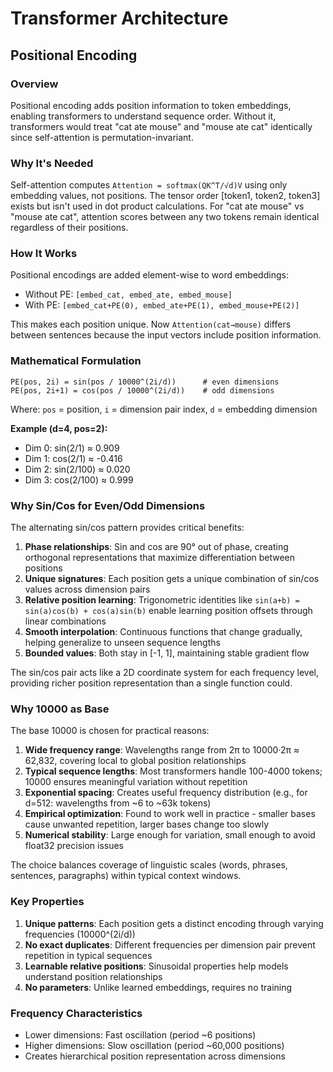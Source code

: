 # Transformer Architecture

## Positional Encoding

### Overview
Positional encoding adds position information to token embeddings, enabling transformers to understand sequence order. Without it, transformers would treat "cat ate mouse" and "mouse ate cat" identically since self-attention is permutation-invariant.

### Why It's Needed
Self-attention computes `Attention = softmax(QK^T/√d)V` using only embedding values, not positions. The tensor order [token1, token2, token3] exists but isn't used in dot product calculations. For "cat ate mouse" vs "mouse ate cat", attention scores between any two tokens remain identical regardless of their positions.

### How It Works
Positional encodings are added element-wise to word embeddings:
- Without PE: `[embed_cat, embed_ate, embed_mouse]`
- With PE: `[embed_cat+PE(0), embed_ate+PE(1), embed_mouse+PE(2)]`

This makes each position unique. Now `Attention(cat→mouse)` differs between sentences because the input vectors include position information.

### Mathematical Formulation
```
PE(pos, 2i) = sin(pos / 10000^(2i/d))      # even dimensions
PE(pos, 2i+1) = cos(pos / 10000^(2i/d))    # odd dimensions
```
Where: `pos` = position, `i` = dimension pair index, `d` = embedding dimension

**Example (d=4, pos=2):**
- Dim 0: sin(2/1) ≈ 0.909
- Dim 1: cos(2/1) ≈ -0.416  
- Dim 2: sin(2/100) ≈ 0.020
- Dim 3: cos(2/100) ≈ 0.999

### Why Sin/Cos for Even/Odd Dimensions
The alternating sin/cos pattern provides critical benefits:

1. **Phase relationships**: Sin and cos are 90° out of phase, creating orthogonal representations that maximize differentiation between positions
2. **Unique signatures**: Each position gets a unique combination of sin/cos values across dimension pairs
3. **Relative position learning**: Trigonometric identities like `sin(a+b) = sin(a)cos(b) + cos(a)sin(b)` enable learning position offsets through linear combinations
4. **Smooth interpolation**: Continuous functions that change gradually, helping generalize to unseen sequence lengths
5. **Bounded values**: Both stay in [-1, 1], maintaining stable gradient flow

The sin/cos pair acts like a 2D coordinate system for each frequency level, providing richer position representation than a single function could.

### Why 10000 as Base
The base 10000 is chosen for practical reasons:

1. **Wide frequency range**: Wavelengths range from 2π to 10000·2π ≈ 62,832, covering local to global position relationships
2. **Typical sequence lengths**: Most transformers handle 100-4000 tokens; 10000 ensures meaningful variation without repetition
3. **Exponential spacing**: Creates useful frequency distribution (e.g., for d=512: wavelengths from ~6 to ~63k tokens)
4. **Empirical optimization**: Found to work well in practice - smaller bases cause unwanted repetition, larger bases change too slowly
5. **Numerical stability**: Large enough for variation, small enough to avoid float32 precision issues

The choice balances coverage of linguistic scales (words, phrases, sentences, paragraphs) within typical context windows.

### Key Properties
1. **Unique patterns**: Each position gets a distinct encoding through varying frequencies (10000^(2i/d))
2. **No exact duplicates**: Different frequencies per dimension pair prevent repetition in typical sequences
3. **Learnable relative positions**: Sinusoidal properties help models understand position relationships
4. **No parameters**: Unlike learned embeddings, requires no training

### Frequency Characteristics
- Lower dimensions: Fast oscillation (period ~6 positions)
- Higher dimensions: Slow oscillation (period ~60,000 positions)
- Creates hierarchical position representation across dimensions